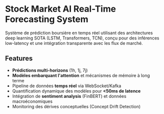 # Stock Market AI  Real-Time Forecasting System

Système de prédiction boursière en temps réel utilisant des architectures deep learning SOTA (LSTM, Transformers, TCN), conçu pour des inférences low-latency et une intégration transparente avec les flux de marché.

## Features

* **Prédictions multi-horizons** (1h, 1j, 7j)
* **Modèles embarquant l'attention** et mécanismes de mémoire à long terme
* Pipeline de données **temps réel** via WebSocket/Kafka
* Quantification dynamique des modèles pour **<50ms de latence**
* Intégration de **sentiment analysis** (FinBERT) et données macroéconomiques
* Monitoring des dérives conceptuelles (Concept Drift Detection)
